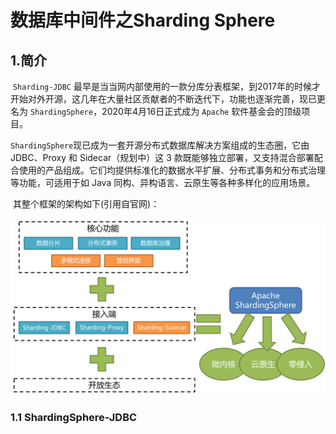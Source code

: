 # 数据库中间件之Sharding Sphere

## 1.简介

​		`Sharding-JDBC` 最早是当当网内部使用的一款分库分表框架，到2017年的时候才开始对外开源，这几年在大量社区贡献者的不断迭代下，功能也逐渐完善，现已更名为 `ShardingSphere`，2020年4⽉16⽇正式成为 `Apache` 软件基⾦会的顶级项⽬。

​		`ShardingSphere`现已成为一套开源分布式数据库解决方案组成的生态圈，它由 JDBC、Proxy 和 Sidecar（规划中）这 3 款既能够独立部署，又支持混合部署配合使用的产品组成。它们均提供标准化的数据水平扩展、分布式事务和分布式治理等功能，可适用于如 Java 同构、异构语言、云原生等各种多样化的应用场景。

​		其整个框架的架构如下(引用自官网)：

![ShardingSphere Scope](数据库中间据之ShardingSphere.assets/shardingsphere-scope_cn.png)

### 1.1 ShardingSphere-JDBC


